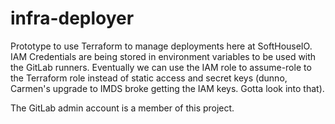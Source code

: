 # infra-deployer

Prototype to use Terraform to manage deployments here at SoftHouseIO. IAM Credentials are being stored in environment variables to be used with the GitLab runners. Eventually we can use the IAM role to assume-role to the Terraform role instead of static access and secret keys (dunno, Carmen's upgrade to IMDS broke getting the IAM keys. Gotta look into that).

The GitLab admin account is a member of this project.